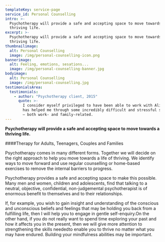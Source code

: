 ```yaml
---
templateKey: service-page
service_id: Personal Counselling
intro: >-
  Psychotherapy will provide a safe and accepting space to move towards a
  thriving life.
excerpt: >-
  Psychotherapy will provide a safe and accepting space to move towards a
  thriving life.
thumbnailimage:
  alt: Personal Counselling
  image: /img/personal-counselling-icon.png
bannerimage:
  alt: Feeling, emotions, sesations...
  image: /img/personal-counselling-banner.jpg
bodyimage:
  alt: Personal Counselling
  image: /img/personal-counselling.jpg
testimonialsArea:
  testimonials:
    - author: "Psychotherapy client, 2015"
      quote: >-
        I consider myself privileged to have been able to work with Alistair. He
        has helped me through some incredibly difficult and stressful situations
        – both work- and family-related.
---
```


**Psychotherapy will provide a safe and accepting space to move towards a thriving life.**

####Therapy for Adults, Teenagers, Couples and Families

Psychotherapy comes in many different forms. Together we will decide on the right approach to help you move towards a life of thriving. We identify ways to move forward and use regular counselling or home-based exercises to remove the internal barriers to progress.

Psychotherapy provides a safe and accepting space to make this possible. Many men and women, children and adolescents, find that talking to a neutral, objective, confidential, non-judgemental psychotherapist is of enormous benefit to themselves and to their relationships.

If, for example, you wish to gain insight and understanding of the conscious and unconscious beliefs and feelings that may be holding you back from a fulfilling life, then I will help you to engage in gentle self-enquiry.On the other hand, if you do not really want to spend time exploring your past and how it affects you in the present, then we will give more attention to strengthening the skills neededto enable you to thrive no matter what you may have endured. Building your mindfulness abilities may be important.
